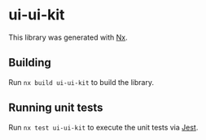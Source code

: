 # ui-ui-kit

This library was generated with [Nx](https://nx.dev).

## Building

Run `nx build ui-ui-kit` to build the library.

## Running unit tests

Run `nx test ui-ui-kit` to execute the unit tests via [Jest](https://jestjs.io).
